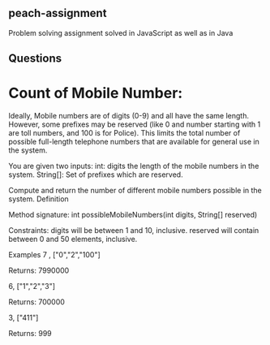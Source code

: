 ## peach-assignment

Problem solving assignment solved in JavaScript as well as in Java

## Questions

# Count of Mobile Number:

Ideally, Mobile numbers are of digits (0-9) and all have the same length. However, some prefixes may be reserved (like 0 and number starting with 1 are toll numbers, and 100 is for Police). This limits the total number of possible full-length telephone numbers that are available for general use in the system.

You are given two inputs:
int: digits the length of the mobile numbers in the system.
String[]: Set of prefixes which are reserved.

Compute and return the number of different mobile numbers possible in the system.
Definition

Method signature: int possibleMobileNumbers(int digits, String[] reserved)

Constraints:
digits will be between 1 and 10, inclusive.
reserved will contain between 0 and 50 elements, inclusive.

Examples
7 , ["0","2","100"]

Returns: 7990000

6, ["1","2","3"]

Returns: 700000

3, ["411"]

Returns: 999
